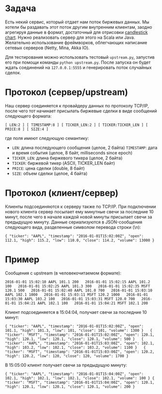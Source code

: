 # Задача
Есть некий сервис, который отдает нам поток биржевых данных. Мы хотели бы раздавать этот поток другим внутренним клиентам, заодно агрегируя данные в формат, достаточный для отрисовки [candlestick chart](https://en.wikipedia.org/wiki/Candlestick_chart). Нужно реализовать сервер для этого на Scala или Java. Желательно использование фреймворков, облегчающих написание сетевых серверов (Netty, Mina, Akka IO).

Для тестирования можно использовать тестовый `upstream.py`, запустив его при помощи команды `python upstream.py`. После запуска он будет ждать соединений на `127.0.0.1:5555` и генерировать поток случайных сделок.

# Протокол (сервер/upstream)
Наш сервер соединяется к провайдеру данных по протоколу TCP/IP, после чего тот начинает присылать биржевые сделки в виде сообщений следующего формата:

`[ LEN:2 ] [ TIMESTAMP:8 ] [ TICKER_LEN:2 ] [ TICKER:TICKER_LEN ] [ PRICE:8 ] [ SIZE:4 ]`

где поля имеют следующую семантику:

* `LEN`: длина последующего сообщения (целое, 2 байта)
`TIMESTAMP`: дата и время события (целое, 8 байт, milliseconds since epoch)
* `TICKER_LEN`: длина биржевого тикера (целое, 2 байта)
* `TICKER`: биржевой тикер (ASCII, TICKER_LEN байт)
* `PRICE`: цена сделки (double, 8 байт)
* `SIZE`: объем сделки (целое, 4 байта)
# Протокол (клиент/сервер)
Клиенты подсоединяются к серверу также по TCP/IP. При подключении нового клиента сервер посылает ему минутные свечи за последние 10 минут, после чего в начале каждой новой минуты присылает свечи за предыдущую минуту. Данные сериализуются в JSON-сообщения следующего вида, разделенные символом перевода строки (\n):

`{ "ticker": "AAPL", "timestamp": "2016-01-01T15:02:00Z", "open": 112.1, "high": 115.2, "low": 110.0, "close": 114.2, "volume": 13000 }`
# Пример
Сообщения c upstream (в человекочитаемом формате):

`2016-01-01 15:02:10 AAPL 101.1 200  
2016-01-01 15:02:15 AAPL 101.2 100  
2016-01-01 15:02:25 AAPL 101.3 300  
2016-01-01 15:02:35 MSFT 120.1 500  
2016-01-01 15:02:40 AAPL 101.0 700  
2016-01-01 15:03:10 AAPL 102.1 1000  
2016-01-01 15:03:11 MSFT 120.2 1000  
2016-01-01 15:03:30 AAPL 103.2 100  
2016-01-01 15:03:31 MSFT 120.0 700  
2016-01-01 15:04:21 AAPL 102.1 100  
2016-01-01 15:04:21 MSFT 102.1 200`

Клиент подсоединяется в 15:04:04, получает свечи за последние 10 минут:

`{ "ticker": "AAPL", "timestamp": "2016-01-01T15:02:00Z", "open": 101.1, "high": 101.3, "low": 101, "close": 101, "volume": 1300 }  
{ "ticker": "MSFT", "timestamp": "2016-01-01T15:02:00Z", "open": 120.1, "high": 120.1, "low": 120.1, "close": 120.1, "volume": 500 }  
{ "ticker": "AAPL", "timestamp": "2016-01-01T15:03:00Z", "open": 102.1, "high": 103.2, "low": 102.1, "close": 103.2, "volume": 1100 }  
{ "ticker": "MSFT", "timestamp": "2016-01-01T15:03:00Z", "open": 120.2, "high": 120.2, "low": 120, "close": 120, "volume": 1700 }`

В 15:05:00 клиент получает свечи за предыдущую минуту:

`{ "ticker": "AAPL", "timestamp": "2016-01-01T15:04:00Z", "open": 102.1, "high": 102.1, "low": 102.1, "close": 102.1, "volume": 100 }
{ "ticker": "MSFT", "timestamp": "2016-01-01T15:04:00Z", "open": 120.1, "high": 120.1, "low": 120.1, "close": 120.1, "volume": 200 }`